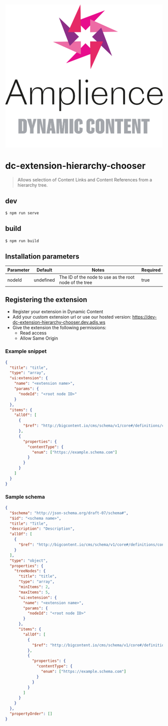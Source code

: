 [![Amplience Dynamic Content](header.png)](https://amplience.com/dynamic-content)

# dc-extension-hierarchy-chooser

> Allows selection of Content Links and Content References from a hierarchy tree.

## dev

```bash
$ npm run serve
```

## build

```bash
$ npm run build
```

## Installation parameters

| Parameter | Default   | Notes                                                  | Required |
| --------- | --------- | ------------------------------------------------------ | -------- |
| nodeId    | undefined | The ID of the node to use as the root node of the tree | true     |

## Registering the extension

- Register your extension in Dynamic Content
- Add your custom extension url or use our hosted version: https://dev-dc-extension-hierarchy-chooser.dev.adis.ws
- Give the extension the following permissions:
  - Read access
  - Allow Same Origin

### Example snippet

```json
{
  "title": "title",
  "type": "array",
  "ui:extension": {
    "name": "<extension name>",
    "params": {
      "nodeId": "<root node ID>"
    }
  },
  "items": {
    "allOf": [
      {
        "$ref": "http://bigcontent.io/cms/schema/v1/core#/definitions/content-link"
      },
      {
        "properties": {
          "contentType": {
            "enum": ["https://example.schema.com"]
          }
        }
      }
    ]
  }
}
```

### Sample schema

```json
{
  "$schema": "http://json-schema.org/draft-07/schema#",
  "$id": "<schema name>",
  "title": "Title",
  "description": "Description",
  "allOf": [
    {
      "$ref": "http://bigcontent.io/cms/schema/v1/core#/definitions/content"
    }
  ],
  "type": "object",
  "properties": {
    "treeNodes": {
      "title": "title",
      "type": "array",
      "minItems": 2,
      "maxItems": 5,
      "ui:extension": {
        "name": "<extension name>",
        "params": {
          "nodeId": "<root node ID>"
        }
      },
      "items": {
        "allOf": [
          {
            "$ref": "http://bigcontent.io/cms/schema/v1/core#/definitions/content-link"
          },
          {
            "properties": {
              "contentType": {
                "enum": ["https://example.schema.com"]
              }
            }
          }
        ]
      }
    }
  },
  "propertyOrder": []
}
```
